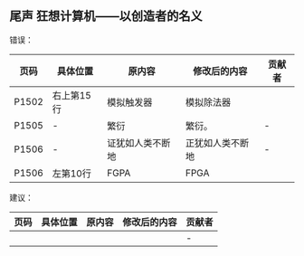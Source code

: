 ## 尾声 狂想计算机——以创造者的名义

错误：

| 页码  | 具体位置 | 原内容           | 修改后的内容     | 贡献者 |
| ----- | -------- | ---------------- | ---------------- | ------ |
|P1502|右上第15行|模拟触发器|模拟除法器||
| P1505 | -        | 繁衍             | 繁衍。           | -      |
| P1506 | -        | 证犹如人类不断地 | 正犹如人类不断地 | -      |
|P1506|左第10行|FGPA|FPGA||

建议：

| 页码 | 具体位置               | 原内容 | 修改后的内容 | 贡献者 |
| ---- | ---------------------- | ------ | ------------ | ------ |
|  |  ||  | -      |
